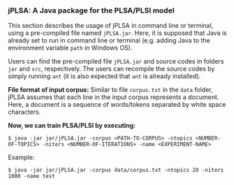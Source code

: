 ### jPLSA: A Java package for the PLSA/PLSI model

This section describes the usage of jPLSA in command line or terminal, using a  pre-compiled file named `jPLSA.jar`. Here, it is supposed that Java is already set to run in command line or terminal (e.g. adding Java to the environment variable `path` in Windows OS).

Users can find the pre-compiled file `jPLSA.jar` and source codes in folders `jar` and `src`, respectively. The users can recompile the source codes by simply running `ant` (it is also expected that `ant` is already installed).

**File format of input corpus:**  Similar to file `corpus.txt`  in the `data` folder, jPLSA assumes that each line in the input corpus represents a document. Here, a document is a sequence of words/tokens separated by white space characters.

**Now, we can train PLSA/PLSI by executing:**

	$ java -jar jar/jPLSA.jar -corpus <PATH-TO-CORPUS> -ntopics <NUMBER-OF-TOPICS> -niters <NUMBER-OF-ITERATIONS> -name <EXPERIMENT-NAME> 

Example:	

	$ java -jar jar/jPLSA.jar -corpus data/corpus.txt -ntopics 20 -niters 1000 -name test 